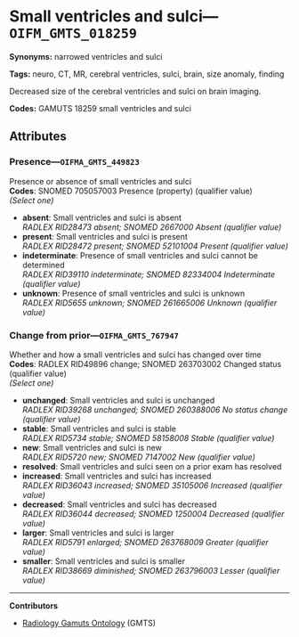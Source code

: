 # Small ventricles and sulci—`OIFM_GMTS_018259`

**Synonyms:** narrowed ventricles and sulci

**Tags:** neuro, CT, MR, cerebral ventricles, sulci, brain, size anomaly, finding

Decreased size of the cerebral ventricles and sulci on brain imaging.

**Codes:** GAMUTS 18259 small ventricles and sulci

## Attributes

### Presence—`OIFMA_GMTS_449823`

Presence or absence of small ventricles and sulci  
**Codes**: SNOMED 705057003 Presence (property) (qualifier value)  
*(Select one)*

- **absent**: Small ventricles and sulci is absent  
_RADLEX RID28473 absent; SNOMED 2667000 Absent (qualifier value)_
- **present**: Small ventricles and sulci is present  
_RADLEX RID28472 present; SNOMED 52101004 Present (qualifier value)_
- **indeterminate**: Presence of small ventricles and sulci cannot be determined  
_RADLEX RID39110 indeterminate; SNOMED 82334004 Indeterminate (qualifier value)_
- **unknown**: Presence of small ventricles and sulci is unknown  
_RADLEX RID5655 unknown; SNOMED 261665006 Unknown (qualifier value)_

### Change from prior—`OIFMA_GMTS_767947`

Whether and how a small ventricles and sulci has changed over time  
**Codes**: RADLEX RID49896 change; SNOMED 263703002 Changed status (qualifier value)  
*(Select one)*

- **unchanged**: Small ventricles and sulci is unchanged  
_RADLEX RID39268 unchanged; SNOMED 260388006 No status change (qualifier value)_
- **stable**: Small ventricles and sulci is stable  
_RADLEX RID5734 stable; SNOMED 58158008 Stable (qualifier value)_
- **new**: Small ventricles and sulci is new  
_RADLEX RID5720 new; SNOMED 7147002 New (qualifier value)_
- **resolved**: Small ventricles and sulci seen on a prior exam has resolved  
- **increased**: Small ventricles and sulci has increased  
_RADLEX RID36043 increased; SNOMED 35105006 Increased (qualifier value)_
- **decreased**: Small ventricles and sulci has decreased  
_RADLEX RID36044 decreased; SNOMED 1250004 Decreased (qualifier value)_
- **larger**: Small ventricles and sulci is larger  
_RADLEX RID5791 enlarged; SNOMED 263768009 Greater (qualifier value)_
- **smaller**: Small ventricles and sulci is smaller  
_RADLEX RID38669 diminished; SNOMED 263796003 Lesser (qualifier value)_

---

**Contributors**

- [Radiology Gamuts Ontology](https://gamuts.net/) (GMTS)